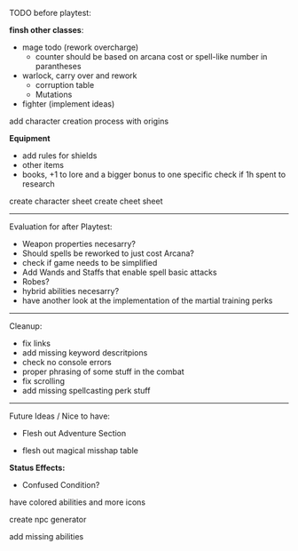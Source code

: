 TODO before playtest:

**finsh other classes**:
- mage todo (rework overcharge)
  - counter should be based on arcana cost or spell-like number in parantheses
- warlock, carry over and rework
  - corruption table
  - Mutations
- fighter (implement ideas)

add character creation process with origins

**Equipment**
- add rules for shields
- other items
- books, +1 to lore and a bigger bonus to one specific check if 1h spent to research

create character sheet
create cheet sheet
___________________________________________________________
Evaluation for after Playtest:

- Weapon properties necesarry?
- Should spells be reworked to just cost Arcana?
- check if game needs to be simplified
- Add Wands and Staffs that enable spell basic attacks
- Robes?
- hybrid abilities necesarry?
- have another look at the implementation of the martial training perks

___________________________________________________________
Cleanup:

- fix links
- add missing keyword descritpions
- check no console errors
- proper phrasing of some stuff in the combat
- fix scrolling
- add missing spellcasting perk stuff

___________________________________________________________
Future Ideas / Nice to have:

- Flesh out Adventure Section

- flesh out magical misshap table

**Status Effects:**
- Confused Condition?

have colored abilities and more icons

create npc generator

add missing abilities